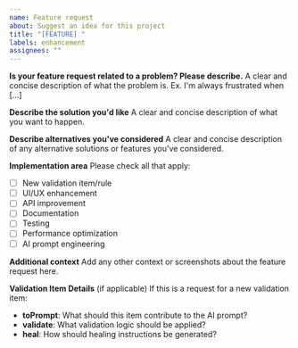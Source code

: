 ```yaml
---
name: Feature request
about: Suggest an idea for this project
title: "[FEATURE] "
labels: enhancement
assignees: ""
---
```


**Is your feature request related to a problem? Please describe.**
A clear and concise description of what the problem is. Ex. I'm always frustrated when [...]

**Describe the solution you'd like**
A clear and concise description of what you want to happen.

**Describe alternatives you've considered**
A clear and concise description of any alternative solutions or features you've considered.

**Implementation area**
Please check all that apply:

- [ ] New validation item/rule
- [ ] UI/UX enhancement
- [ ] API improvement
- [ ] Documentation
- [ ] Testing
- [ ] Performance optimization
- [ ] AI prompt engineering

**Additional context**
Add any other context or screenshots about the feature request here.

**Validation Item Details** (if applicable)
If this is a request for a new validation item:

- **toPrompt**: What should this item contribute to the AI prompt?
- **validate**: What validation logic should be applied?
- **heal**: How should healing instructions be generated?
